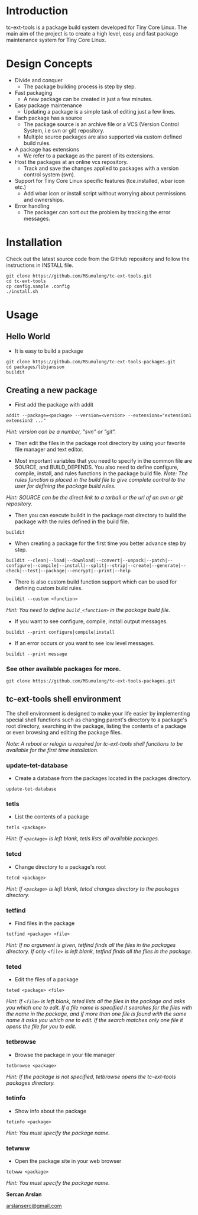# Introduction #

tc-ext-tools is a package build system developed for Tiny Core Linux. The main aim of the project is to create a high level, easy and fast package maintenance system for Tiny Core Linux.

# Design Concepts #

  * Divide and conquer
    * The package building process is step by step.
  * Fast packaging
    * A new package can be created in just a few minutes.
  * Easy package maintenance
    * Updating a package is a simple task of editing just a few lines.
  * Each package has a source
    * The package source is an archive file or a VCS (Version Control System, i.e svn or git) repository.
    * Multiple source packages are also supported via custom defined build rules.
  * A package has extensions
    * We refer to a package as the parent of its extensions.
  * Host the packages at an online vcs repository.
    * Track and save the changes applied to packages with a version control system (svn).
  * Support for Tiny Core Linux specific features (tce.installed, wbar icon etc.)
    * Add wbar icon or install script without worrying about permissions and ownerships.
  * Error handling
    * The packager can sort out the problem by tracking the error messages.

# Installation #

Check out the latest source code from the GitHub repository and follow the instructions in INSTALL file.

```
git clone https://github.com/MSumulong/tc-ext-tools.git
cd tc-ext-tools
cp config.sample .config
./install.sh
```

# Usage #

## Hello World ##
  * It is easy to build a package
```
git clone https://github.com/MSumulong/tc-ext-tools-packages.git
cd packages/libjansson
buildit
```

## Creating a new package ##
  * First add the package with addit
```
addit --package=<package> --version=<version> --extensions="extension1 extension2 ..."
```
_Hint: version can be a number, "svn" or "git"._

  * Then edit the files in the package root directory by using your favorite file manager and text editor.

  * Most important variables that you need to specify in the common file are SOURCE, and BUILD\_DEPENDS. You also need to define configure, compile, install, and rules functions in the package build file.
_Note: The rules function is placed in the build file to give complete control to the user for defining the package build rules._

_Hint: SOURCE can be the direct link to a tarball or the url of an svn or git repository._

  * Then you can execute buildit in the package root directory to build the package with the rules defined in the build file.
```
buildit
```
  * When creating a package for the first time you better advance step by step.
```
buildit --clean|--load|--download|--convert|--unpack|--patch|--configure|--compile|--install|--split|--strip|--create|--generate|--check|--test|--package|--encrypt|--print|--help
```
  * There is also custom build function support which can be used for defining custom build rules.
```
buildit --custom <function>
```
_Hint: You need to define `build_<function>` in the package build file._
  * If you want to see configure, compile, install output messages.
```
buildit --print configure|compile|install
```
  * If an error occurs or you want to see low level messages.
```
buildit --print message
```

### See other available packages for more. ###
```
git clone https://github.com/MSumulong/tc-ext-tools-packages.git
```

## tc-ext-tools shell environment ##

The shell environment is designed to make your life easier by implementing special shell functions such as changing parent's directory to a package's root directory, searching in the package, listing the contents of a package or even browsing and editing the package files.

_Note: A reboot or relogin is required for tc-ext-tools shell functions to be available for the first time installation._

### update-tet-database ###
  * Create a database from the packages located in the packages directory.
```
update-tet-database
```

### tetls ###
  * List the contents of a package
```
tetls <package>
```
_Hint: If `<package>` is left blank, tetls lists all available packages._

### tetcd ###
  * Change directory to a package's root
```
tetcd <package>
```
_Hint: If `<package>` is left blank, tetcd changes directory to the packages directory._

### tetfind ###
  * Find files in the package
```
tetfind <package> <file>
```
_Hint: If no argument is given, tetfind finds all the files in the packages directory. If only `<file>` is left blank, tetfind finds all the files in the package._

### teted ###
  * Edit the files of a package
```
teted <package> <file>
```
_Hint: If `<file>` is left blank, teted lists all the files in the package and asks you which one to edit. If a file name is specified it searches for the files with the name in the package, and if more than one file is found with the same name it asks you which one to edit. If the search matches only one file it opens the file for you to edit._

### tetbrowse ###
  * Browse the package in your file manager
```
tetbrowse <package>
```
_Hint: If the package is not specified, tetbrowse opens the tc-ext-tools packages directory._

### tetinfo ###
  * Show info about the package
```
tetinfo <package>
```
_Hint: You must specify the package name._

### tetwww ###
  * Open the package site in your web browser
```
tetwww <package>
```
_Hint: You must specify the package name._


**Sercan Arslan**

arslanserc@gmail.com
